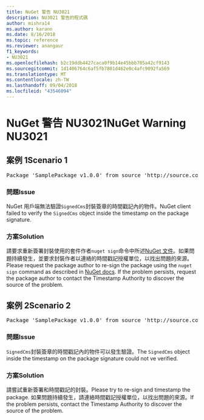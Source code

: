 ```yaml
---
title: NuGet 警告 NU3021
description: NU3021 警告的程式碼
author: mishra14
ms.author: karann
ms.date: 8/16/2018
ms.topic: reference
ms.reviewer: anangaur
f1_keywords:
- NU3021
ms.openlocfilehash: b2c19ddb4427caca0f9b14e45bbb785a42cf9143
ms.sourcegitcommit: 1d1406764c6af5fb7801d462e0c4afc9092fa569
ms.translationtype: MT
ms.contentlocale: zh-TW
ms.lasthandoff: 09/04/2018
ms.locfileid: "43546094"
---
```

# <a name="nuget-warning-nu3021"></a><span data-ttu-id="5edc6-103">NuGet 警告 NU3021</span><span class="sxs-lookup"><span data-stu-id="5edc6-103">NuGet Warning NU3021</span></span>

## <a name="scenario-1"></a><span data-ttu-id="5edc6-104">案例 1</span><span class="sxs-lookup"><span data-stu-id="5edc6-104">Scenario 1</span></span>

<pre>Package 'SamplePackage v1.0.0' from source 'http://source.com/index.json': The primary signature's timestamp signature validation failed.</pre>

### <a name="issue"></a><span data-ttu-id="5edc6-105">問題</span><span class="sxs-lookup"><span data-stu-id="5edc6-105">Issue</span></span>

<span data-ttu-id="5edc6-106">NuGet 用戶端無法驗證`SignedCms`封裝簽章的時間戳記內的物件。</span><span class="sxs-lookup"><span data-stu-id="5edc6-106">NuGet client failed to verify the `SignedCms` object inside the timestamp on the package signature.</span></span>


### <a name="solution"></a><span data-ttu-id="5edc6-107">方案</span><span class="sxs-lookup"><span data-stu-id="5edc6-107">Solution</span></span>

<span data-ttu-id="5edc6-108">請要求重新簽署封裝使用的套件作者`nuget sign`命令中所述[NuGet 文件](https://docs.microsoft.com/en-us/nuget/create-packages/sign-a-package)。如果問題持續發生，並要求封裝作者以連絡的時間戳記授權單位，以找出問題的來源。</span><span class="sxs-lookup"><span data-stu-id="5edc6-108">Please request the package author to re-sign the package using the `nuget sign` command as described in [NuGet docs](https://docs.microsoft.com/en-us/nuget/create-packages/sign-a-package). If the problem persists, request the package author to contact the Timestamp Authority to discover the source of the problem.</span></span>



## <a name="scenario-2"></a><span data-ttu-id="5edc6-109">案例 2</span><span class="sxs-lookup"><span data-stu-id="5edc6-109">Scenario 2</span></span>

<pre>Package 'SamplePackage v1.0.0' from source 'http://source.com/index.json': The timestamp signature validation failed.</pre>

### <a name="issue"></a><span data-ttu-id="5edc6-110">問題</span><span class="sxs-lookup"><span data-stu-id="5edc6-110">Issue</span></span>

<span data-ttu-id="5edc6-111">`SignedCms`封裝簽章的時間戳記內的物件可以發生驗證。</span><span class="sxs-lookup"><span data-stu-id="5edc6-111">The `SignedCms` object inside the timestamp on the package signature could not ve verified.</span></span>


### <a name="solution"></a><span data-ttu-id="5edc6-112">方案</span><span class="sxs-lookup"><span data-stu-id="5edc6-112">Solution</span></span>

<span data-ttu-id="5edc6-113">請嘗試重新簽署和時間戳記的封裝。</span><span class="sxs-lookup"><span data-stu-id="5edc6-113">Please try to re-sign and timestamp the package.</span></span> <span data-ttu-id="5edc6-114">如果問題持續發生，請連絡時間戳記授權單位，以找出問題的來源。</span><span class="sxs-lookup"><span data-stu-id="5edc6-114">If the problem persists, contact the Timestamp Authority to discover the source of the problem.</span></span>


